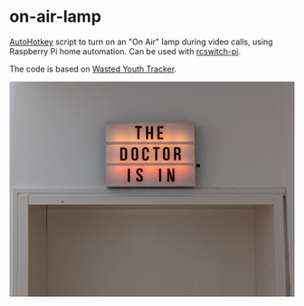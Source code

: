 # on-air-lamp

[AutoHotkey](https://www.autohotkey.com/) script to turn on an "On Air" lamp during video calls, using Raspberry Pi home automation. Can be used with [rcswitch-pi](https://github.com/zieren/rcswitch-pi).

The code is based on [Wasted Youth Tracker](https://github.com/zieren/wasted-youth-tracker).

![On Air Lamp](https://github.com/zieren/on-air-lamp/blob/main/on-air.jpg?raw=true "On Air Lamp")
